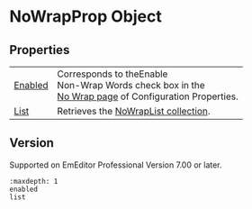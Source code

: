 # NoWrapProp Object

## Properties

|     |     |
| --- | --- |
| [Enabled](enabled) | Corresponds to theEnable<br>Non-Wrap Words check box in the <br> [No Wrap page](../../dlg/properties/no_wrap/index) of Configuration Properties. |
| [List](list) | Retrieves the [NoWrapList collection](../no_wrap_list/index). |

## Version

Supported on EmEditor Professional Version 7.00 or later.


```{toctree}
:maxdepth: 1
enabled
list
```
